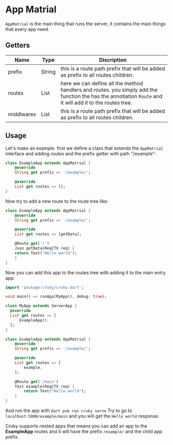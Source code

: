 # App Matrial

`AppMatrial` is the main thing that runs the server, it contains the main things that every app need.

## Getters

|Name|Type|Discription|
|----|-----|-----------|
| prefix | String | this is a route path prefix that will be added as prefix to all routes children.|
| routes | List | here we can define all the method handlers and routes. you simply add the function the has the annotiation `Route` and it will add it to the routes tree. |
| middlwares | List | this is a route path prefix that will be added as prefix to all routes children.|

## Usage

Let's make an example. first we define a class that extends the `AppMatrial` interface and adding routes and the prefix getter with path "/example":

```dart
class ExampleApp extends AppMatrial {
    @override
    String get prefix => '/example/';

    @override
    List get routes => [];
}
```

Now try to add a new route to the route tree like:

```dart
class ExampleApp extends AppMatrial {
    @override
    String get prefix => '/example/';

    @override
    List get routes => [getData];

    @Route.get('/')
    Json getData(ReqCTX req) {
    return Text("Hello world");
    }
}
```

Now you can add this app to the routes tree with adding it to the main entry app:

```dart
import 'package:cruky/cruky.dart';

void main() => runApp(MyApp(), debug: true);

class MyApp extends ServerApp {
  @override
  List get routes => [
      ExampleApp(),
  ];
}

class ExampleApp extends AppMatrial {
    @override
    String get prefix => '/example/';

    @override
    List get routes => [
        example,
    ];

    @Route.get('/main')
    Text example(ReqCTX req) {
        return Text("Hello world");
    }
}
```

And run the app with `dart pub run cruky serve`
Try to go to `localhost:5000/example/main` and you will get the `Hello world` response.

Cruky supports nested apps that means you can add an app to the __ExampleApp__ routes and it will have the prefix `/example/` and the child app prefix.